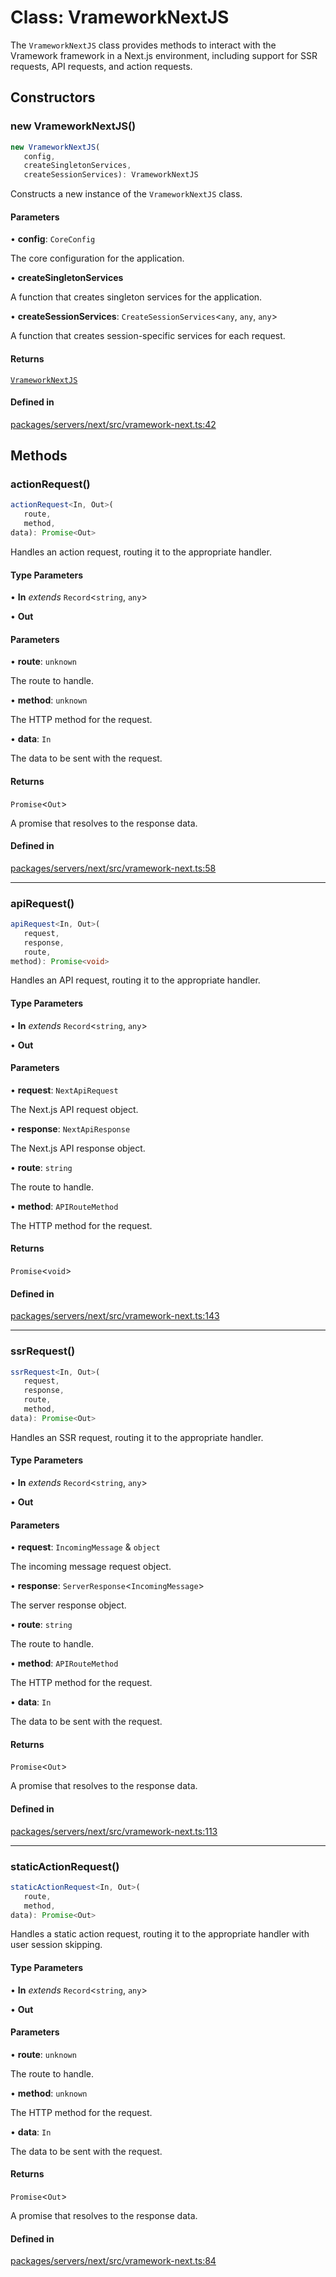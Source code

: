 # Class: VrameworkNextJS

The `VrameworkNextJS` class provides methods to interact with the Vramework framework in a Next.js environment,
including support for SSR requests, API requests, and action requests.

## Constructors

### new VrameworkNextJS()

```ts
new VrameworkNextJS(
   config, 
   createSingletonServices, 
   createSessionServices): VrameworkNextJS
```

Constructs a new instance of the `VrameworkNextJS` class.

#### Parameters

• **config**: `CoreConfig`

The core configuration for the application.

• **createSingletonServices**

A function that creates singleton services for the application.

• **createSessionServices**: `CreateSessionServices`\<`any`, `any`, `any`\>

A function that creates session-specific services for each request.

#### Returns

[`VrameworkNextJS`](VrameworkNextJS.md)

#### Defined in

[packages/servers/next/src/vramework-next.ts:42](https://github.com/vramework/vramework/blob/725723db2d3435e2df2b809e6609ff26f8be368c/packages/servers/next/src/vramework-next.ts#L42)

## Methods

### actionRequest()

```ts
actionRequest<In, Out>(
   route, 
   method, 
data): Promise<Out>
```

Handles an action request, routing it to the appropriate handler.

#### Type Parameters

• **In** *extends* `Record`\<`string`, `any`\>

• **Out**

#### Parameters

• **route**: `unknown`

The route to handle.

• **method**: `unknown`

The HTTP method for the request.

• **data**: `In`

The data to be sent with the request.

#### Returns

`Promise`\<`Out`\>

A promise that resolves to the response data.

#### Defined in

[packages/servers/next/src/vramework-next.ts:58](https://github.com/vramework/vramework/blob/725723db2d3435e2df2b809e6609ff26f8be368c/packages/servers/next/src/vramework-next.ts#L58)

***

### apiRequest()

```ts
apiRequest<In, Out>(
   request, 
   response, 
   route, 
method): Promise<void>
```

Handles an API request, routing it to the appropriate handler.

#### Type Parameters

• **In** *extends* `Record`\<`string`, `any`\>

• **Out**

#### Parameters

• **request**: `NextApiRequest`

The Next.js API request object.

• **response**: `NextApiResponse`

The Next.js API response object.

• **route**: `string`

The route to handle.

• **method**: `APIRouteMethod`

The HTTP method for the request.

#### Returns

`Promise`\<`void`\>

#### Defined in

[packages/servers/next/src/vramework-next.ts:143](https://github.com/vramework/vramework/blob/725723db2d3435e2df2b809e6609ff26f8be368c/packages/servers/next/src/vramework-next.ts#L143)

***

### ssrRequest()

```ts
ssrRequest<In, Out>(
   request, 
   response, 
   route, 
   method, 
data): Promise<Out>
```

Handles an SSR request, routing it to the appropriate handler.

#### Type Parameters

• **In** *extends* `Record`\<`string`, `any`\>

• **Out**

#### Parameters

• **request**: `IncomingMessage` & `object`

The incoming message request object.

• **response**: `ServerResponse`\<`IncomingMessage`\>

The server response object.

• **route**: `string`

The route to handle.

• **method**: `APIRouteMethod`

The HTTP method for the request.

• **data**: `In`

The data to be sent with the request.

#### Returns

`Promise`\<`Out`\>

A promise that resolves to the response data.

#### Defined in

[packages/servers/next/src/vramework-next.ts:113](https://github.com/vramework/vramework/blob/725723db2d3435e2df2b809e6609ff26f8be368c/packages/servers/next/src/vramework-next.ts#L113)

***

### staticActionRequest()

```ts
staticActionRequest<In, Out>(
   route, 
   method, 
data): Promise<Out>
```

Handles a static action request, routing it to the appropriate handler with user session skipping.

#### Type Parameters

• **In** *extends* `Record`\<`string`, `any`\>

• **Out**

#### Parameters

• **route**: `unknown`

The route to handle.

• **method**: `unknown`

The HTTP method for the request.

• **data**: `In`

The data to be sent with the request.

#### Returns

`Promise`\<`Out`\>

A promise that resolves to the response data.

#### Defined in

[packages/servers/next/src/vramework-next.ts:84](https://github.com/vramework/vramework/blob/725723db2d3435e2df2b809e6609ff26f8be368c/packages/servers/next/src/vramework-next.ts#L84)

